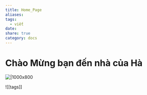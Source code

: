 ```yaml
---
title: Home_Page
aliases: 
tags:
  - viết
date: 
share: true
category: docs
---
```


# Chào Mừng bạn đến nhà của Hà

![|1000x800](https://i.imgur.com/YfB5bTJ.png#center)


![[tags]]